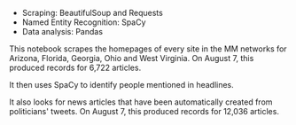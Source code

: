 - Scraping: BeautifulSoup and Requests
- Named Entity Recognition: SpaCy
- Data analysis: Pandas

This notebook scrapes the homepages of every site in the MM networks for Arizona, Florida, Georgia, Ohio and West Virginia. On August 7, this produced records for 6,722 articles.

It then uses SpaCy to identify people mentioned in headlines.

It also looks for news articles that have been automatically created from politicians' tweets. On August 7, this produced records for 12,036 articles.